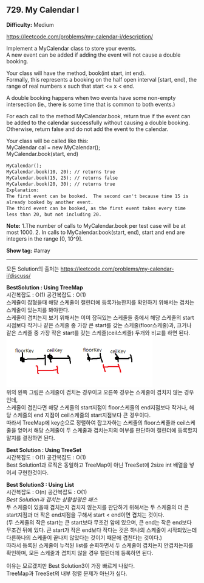 ## 729. My Calendar I

**Difficulty:** Medium

https://leetcode.com/problems/my-calendar-i/description/

Implement a MyCalendar class to store your events. <br/>
A new event can be added if adding the event will not cause a double booking. <br/>

Your class will have the method, book(int start, int end). <br/>
Formally, this represents a booking on the half open interval [start, end), the range of real numbers x such that start <= x < end. <br/>

A double booking happens when two events have some non-empty intersection (ie., there is some time that is common to both events.) <br/>

For each call to the method MyCalendar.book, return true if the event can be added to the calendar successfully without causing a double booking. <br/>
Otherwise, return false and do not add the event to the calendar. <br/>

Your class will be called like this: <br/>
MyCalendar cal = new MyCalendar(); <br/>
MyCalendar.book(start, end)

```
MyCalendar();
MyCalendar.book(10, 20); // returns true
MyCalendar.book(15, 25); // returns false
MyCalendar.book(20, 30); // returns true
Explanation: 
The first event can be booked.  The second can't because time 15 is already booked by another event.
The third event can be booked, as the first event takes every time less than 20, but not including 20.
```

**Note:**
1.The number of calls to MyCalendar.book per test case will be at most 1000.
2. In calls to MyCalendar.book(start, end), start and end are integers in the range [0, 10^9].

**Show tag:** \#array

-------------------------------------

모든 Solution의 출처는 https://leetcode.com/problems/my-calendar-i/discuss/ <br/>

**BestSolution : Using TreeMap** <br/>
시간복잡도 : O(1) 공간복잡도 : O(1) <br/>
스케쥴이 잡혔을때 해당 스케줄이 캘린더에 등록가능한지를 확인하기 위해서는 겹치는 스케줄이 있는지를 봐야한다. <br/>
스케줄이 겹치는지 보기 위해서는 이미 잡혀있는 스케줄들 중에서 해당 스케줄의 start시점보다 작거나 같은 스케줄 중 가장 큰 start를 갖는 스케줄(floor스케줄)과, 크거나 같은 스케줄 중 가장 작은 start를 갖는 스케줄(ceil스케줄) 두개와 비교를 하면 된다. <br/>
![variance](./explain.png) <br/>
위의 왼쪽 그림은 스케줄이 겹치는 경우이고 오른쪽 경우는 스케줄이 겹치지 않는 경우인데, <br/>
스케줄이 겹친다면 해당 스케줄의 start지점이 floor스케줄의 end지점보다 작거나, 해당 스케줄의 end 지점이 ceil스케줄의 start지점보다 큰 경우이다. <br/>
따라서 TreeMap에 key순으로 정렬하여 잡고자하는 스케줄의 floor스케줄과 ceil스케줄을 얻어서 해당 스케줄이 두 스케줄과 겹치는지의 여부를 판단하여 캘린더에 등록할지말지를 결정하면 된다. <br/>

**Best Solution : Using TreeSet** <br/>
시간복잡도 : O(1) 공간복잡도 : O(1) <br/>
Best Solution1과 로직은 동일하고 TreeMap이 아닌 TreeSet에 2size int 배열을 넣어서 구현한것이다. <br/>

**Best Solution3 : Using List** <br/>
시간복잡도 : O(n) 공간복잡도 : O(1) <br/>
_Best Solution과 겹치는 상황설명은 패스_ <br/>
두 스케줄이 있을때 겹치는지 겹치지 않는지를 판단하기 위해서는 두 스케줄의 더 큰 start지점과 더 작은 end지점을 구해서 start < end이면 겹치는 것이다. <br/>
(두 스케줄의 작은 start는 큰 start보다 무조건 앞에 있으며, 큰 end는 작은 end보다 무조건 뒤에 있다. 큰 start가 작은 end보다 작다는 것은 하나의 스케줄이 시작되었는데 다른하나의 스케줄이 끝나지 않았다는 것이기 때문에 겹친다는 것이다.) <br/>
따라서 등록된 스케줄이 누적된 list를 순회하면서 두 스케줄이 겹치는지 안겹치는지를 확인하며, 모든 스케줄과 겹치지 않을 경우 캘린더에 등록하면 된다. <br/>

이유는 모르겠지만 Best Solution3이 가장 빠르게 나왔다. <br/>
TreeMap과 TreeSet의 내부 정렬 문제가 아닌가 싶다.
